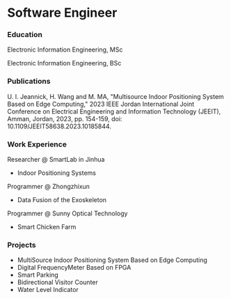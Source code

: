 # Software Engineer

### Education
Electronic Information Engineering, MSc

Electronic Information Engineering, BSc

### Publications
U. I. Jeannick, H. Wang and M. MA, "Multisource Indoor Positioning System Based on Edge Computing," 2023 IEEE Jordan International Joint Conference on Electrical Engineering and Information Technology (JEEIT), Amman, Jordan, 2023, pp. 154-159, doi: 10.1109/JEEIT58638.2023.10185844.

### Work Experience
Researcher @ SmartLab in Jinhua
- Indoor Positioning Systems
  
Programmer @ Zhongzhixun
- Data Fusion of the Exoskeleton
  
Programmer @ Sunny Optical Technology
- Smart Chicken Farm

### Projects
- MultiSource Indoor Positioning System Based on Edge Computing
- Digital FrequencyMeter Based on FPGA
- Smart Parking
- Bidirectional Visitor Counter
- Water Level Indicator
